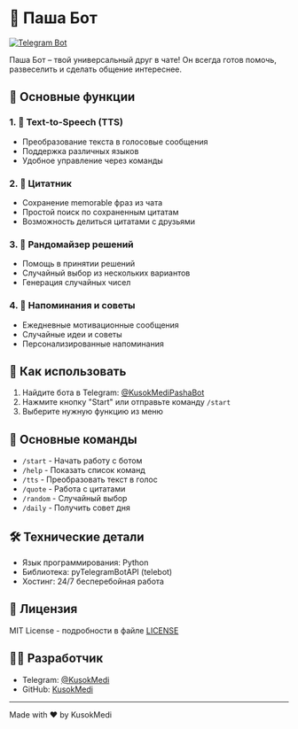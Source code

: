 # 🤖 Паша Бот

[![Telegram Bot](https://img.shields.io/badge/Telegram-Bot-blue.svg?logo=telegram)](https://t.me/KusokMediPashaBot)

Паша Бот – твой универсальный друг в чате! Он всегда готов помочь, развеселить и сделать общение интереснее.

## 💫 Основные функции

### 1. 🎤 Text-to-Speech (TTS)
- Преобразование текста в голосовые сообщения
- Поддержка различных языков
- Удобное управление через команды

### 2. 📝 Цитатник
- Сохранение memorable фраз из чата
- Простой поиск по сохраненным цитатам
- Возможность делиться цитатами с друзьями

### 3. 🎲 Рандомайзер решений
- Помощь в принятии решений
- Случайный выбор из нескольких вариантов
- Генерация случайных чисел

### 4. 📅 Напоминания и советы
- Ежедневные мотивационные сообщения
- Случайные идеи и советы
- Персонализированные напоминания

## 🚀 Как использовать

1. Найдите бота в Telegram: [@KusokMediPashaBot](https://t.me/KusokMediPashaBot)
2. Нажмите кнопку "Start" или отправьте команду `/start`
3. Выберите нужную функцию из меню

## 📌 Основные команды

- `/start` - Начать работу с ботом
- `/help` - Показать список команд
- `/tts` - Преобразовать текст в голос
- `/quote` - Работа с цитатами
- `/random` - Случайный выбор
- `/daily` - Получить совет дня

## 🛠 Технические детали

- Язык программирования: Python
- Библиотека: pyTelegramBotAPI (telebot)
- Хостинг: 24/7 бесперебойная работа

## 📝 Лицензия

MIT License - подробности в файле [LICENSE](LICENSE)

## 👨‍💻 Разработчик

- Telegram: [@KusokMedi](https://t.me/KusokMedi)
- GitHub: [KusokMedi](https://github.com/KusokMedi)

---
Made with ❤️ by KusokMedi
